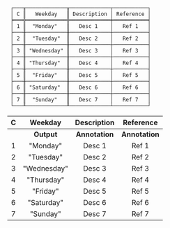 ```text
 ┌───╥─────────────╥─────────────┬───────────┐
 │ C ║   Weekday   ║ Description │ Reference │
 ╞═══╬═════════════╬═════════════╪═══════════╡
 │ 1 ║  "Monday"   ║   Desc 1    │   Ref 1   │
 ├───╫─────────────╫─────────────┼───────────┤
 │ 2 ║  "Tuesday"  ║   Desc 2    │   Ref 2   │
 ├───╫─────────────╫─────────────┼───────────┤
 │ 3 ║ "Wednesday" ║   Desc 3    │   Ref 3   │
 ├───╫─────────────╫─────────────┼───────────┤
 │ 4 ║ "Thursday"  ║   Desc 4    │   Ref 4   │
 ├───╫─────────────╫─────────────┼───────────┤
 │ 5 ║  "Friday"   ║   Desc 5    │   Ref 5   │
 ├───╫─────────────╫─────────────┼───────────┤
 │ 6 ║ "Saturday"  ║   Desc 6    │   Ref 6   │
 ├───╫─────────────╫─────────────┼───────────┤
 │ 7 ║  "Sunday"   ║   Desc 7    │   Ref 7   │
 └───╨─────────────╨─────────────┴───────────┘
```
                           
| C |   Weekday   |  Description   |   Reference    |
|:-:|:-----------:|:--------------:|:--------------:|
|   | **Output**  | **Annotation** | **Annotation** |
| 1 |  "Monday"   |     Desc 1     |     Ref 1      |
| 2 |  "Tuesday"  |     Desc 2     |     Ref 2      |
| 3 | "Wednesday" |     Desc 3     |     Ref 3      |
| 4 | "Thursday"  |     Desc 4     |     Ref 4      |
| 5 |  "Friday"   |     Desc 5     |     Ref 5      |
| 6 | "Saturday"  |     Desc 6     |     Ref 6      |
| 7 |  "Sunday"   |     Desc 7     |     Ref 7      |
